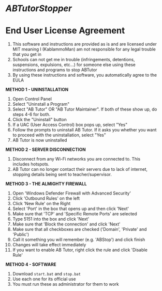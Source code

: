# _ABTutorStopper_


# End User License Agreement
1. This software and instructions are provided as is and are licensed under MIT meaning I (KablammoMan) am not responsible for any legal trouble that you get in
2. Schools can not get me in trouble (infringements, detentions, suspensions, expulsions, etc...) for someone else using these instructions and programs to stop ABTutor
3. By using these instructions and software, you automatically agree to the EULA


**METHOD 1 - UNINSTALLATION**
1. Open Control Panel
2. Select "Uninstall a Program"
3. Select "AB Tutor" OR "AB Tutor Maintainer". If both of these show up, do steps 4-6 for both.
4. Click the "Uninstall" button
5. If a UAC (User Access Control) box pops up, select "Yes"
6. Follow the prompts to uninstall AB Tutor. If it asks you whether you want to proceed with the uninstallation, select "Yes"
7. AB Tutor is now uninstalled

**METHOD 2 - SERVER DISCONNECTION**
1. Disconnect from any Wi-Fi networks you are connected to. This includes hotspots.
2. AB Tutor can no longer contact their servers due to lack of internet, stopping details being sent to teacher/supervisor.

**METHOD 3 - THE ALMIGHTY FIREWALL**
1. Open 'Windows Defender Firewall with Advanced Security'
2. Click 'Outbound Rules' on the left
3. Click 'New Rule' on the Right
4. Select 'Port' in the box that opens up and then click 'Next'
5. Make sure that 'TCP' and 'Specific Remote Ports' are selected
6. Type 5151 into the box and click 'Next'
7. Make sure that 'Block the connection' and click 'Next'
8. Make sure that all checkboxes are checked ('Domain', 'Private' and 'Public')
9. Call it something you will remember (e.g. 'ABStop') and click finish
10. Changes will take effect immediately
11. If you want to enable AB Tutor, right click the rule and click 'Disable Rule'

**METHOD 4 - SOFTWARE**
1. Download `start.bat` and `stop.bat`
2. Use each one for its official use
3. You must run these as administrator for them to work
